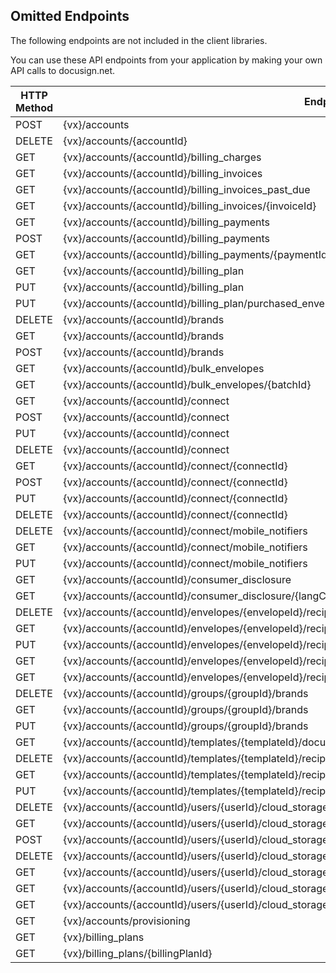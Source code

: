 ## Omitted Endpoints

The following endpoints are not included in the client libraries.

You can use these API endpoints from your application by making your own API calls to docusign.net.

| HTTP Method | Endpoint |
| --- | --- |
| POST | {vx}/accounts |
| DELETE | {vx}/accounts/{accountId} |
| GET | {vx}/accounts/{accountId}/billing_charges |
| GET | {vx}/accounts/{accountId}/billing_invoices |
| GET | {vx}/accounts/{accountId}/billing_invoices_past_due |
| GET | {vx}/accounts/{accountId}/billing_invoices/{invoiceId} |
| GET | {vx}/accounts/{accountId}/billing_payments |
| POST | {vx}/accounts/{accountId}/billing_payments |
| GET | {vx}/accounts/{accountId}/billing_payments/{paymentId} |
| GET | {vx}/accounts/{accountId}/billing_plan |
| PUT | {vx}/accounts/{accountId}/billing_plan |
| PUT | {vx}/accounts/{accountId}/billing_plan/purchased_envelopes |
| DELETE | {vx}/accounts/{accountId}/brands |
| GET | {vx}/accounts/{accountId}/brands |
| POST | {vx}/accounts/{accountId}/brands |
| GET | {vx}/accounts/{accountId}/bulk_envelopes |
| GET | {vx}/accounts/{accountId}/bulk_envelopes/{batchId} |
| GET | {vx}/accounts/{accountId}/connect |
| POST | {vx}/accounts/{accountId}/connect |
| PUT | {vx}/accounts/{accountId}/connect |
| DELETE | {vx}/accounts/{accountId}/connect |
| GET | {vx}/accounts/{accountId}/connect/{connectId} |
| POST | {vx}/accounts/{accountId}/connect/{connectId} |
| PUT | {vx}/accounts/{accountId}/connect/{connectId} |
| DELETE | {vx}/accounts/{accountId}/connect/{connectId} |
| DELETE | {vx}/accounts/{accountId}/connect/mobile_notifiers |
| GET | {vx}/accounts/{accountId}/connect/mobile_notifiers |
| PUT | {vx}/accounts/{accountId}/connect/mobile_notifiers |
| GET | {vx}/accounts/{accountId}/consumer_disclosure |
| GET | {vx}/accounts/{accountId}/consumer_disclosure/{langCode} |
| DELETE | {vx}/accounts/{accountId}/envelopes/{envelopeId}/recipients/{recipientId}/bulk_recipients |
| GET | {vx}/accounts/{accountId}/envelopes/{envelopeId}/recipients/{recipientId}/bulk_recipients |
| PUT | {vx}/accounts/{accountId}/envelopes/{envelopeId}/recipients/{recipientId}/bulk_recipients |
| GET | {vx}/accounts/{accountId}/envelopes/{envelopeId}/recipients/{recipientId}/consumer_disclosure |
| GET | {vx}/accounts/{accountId}/envelopes/{envelopeId}/recipients/{recipientId}/consumer_disclosure/{langCode} |
| DELETE | {vx}/accounts/{accountId}/groups/{groupId}/brands |
| GET | {vx}/accounts/{accountId}/groups/{groupId}/brands |
| PUT | {vx}/accounts/{accountId}/groups/{groupId}/brands |
| GET | {vx}/accounts/{accountId}/templates/{templateId}/documents/{documentId}/pages/{pageNumber}/page_image |
| DELETE | {vx}/accounts/{accountId}/templates/{templateId}/recipients/{recipientId}/bulk_recipients |
| GET | {vx}/accounts/{accountId}/templates/{templateId}/recipients/{recipientId}/bulk_recipients |
| PUT | {vx}/accounts/{accountId}/templates/{templateId}/recipients/{recipientId}/bulk_recipients |
| DELETE | {vx}/accounts/{accountId}/users/{userId}/cloud_storage |
| GET | {vx}/accounts/{accountId}/users/{userId}/cloud_storage |
| POST | {vx}/accounts/{accountId}/users/{userId}/cloud_storage |
| DELETE | {vx}/accounts/{accountId}/users/{userId}/cloud_storage/{serviceId} |
| GET | {vx}/accounts/{accountId}/users/{userId}/cloud_storage/{serviceId} |
| GET | {vx}/accounts/{accountId}/users/{userId}/cloud_storage/{serviceId}/folders |
| GET | {vx}/accounts/{accountId}/users/{userId}/cloud_storage/{serviceId}/folders/{folderId} |
| GET | {vx}/accounts/provisioning |
| GET | {vx}/billing_plans |
| GET | {vx}/billing_plans/{billingPlanId} |
